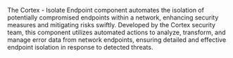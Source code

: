 The Cortex - Isolate Endpoint component automates the isolation of potentially compromised endpoints within a network, enhancing security measures and mitigating risks swiftly. Developed by the Cortex security team, this component utilizes automated actions to analyze, transform, and manage error data from network endpoints, ensuring detailed and effective endpoint isolation in response to detected threats.
